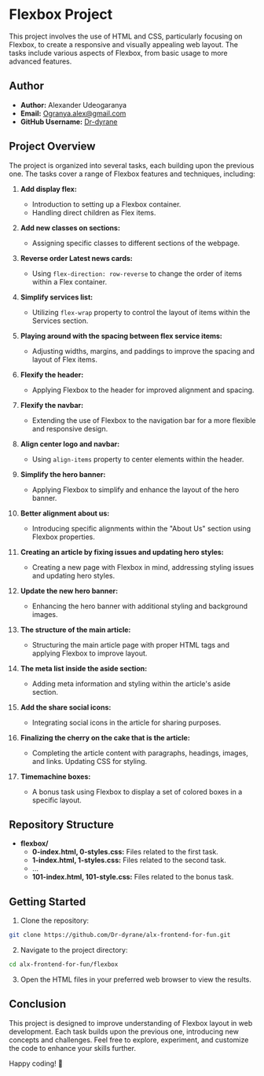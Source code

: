 # Flexbox Project

This project involves the use of HTML and CSS, particularly focusing on Flexbox, to create a responsive and visually appealing web layout. The tasks include various aspects of Flexbox, from basic usage to more advanced features.

## Author

- **Author:** Alexander Udeogaranya
- **Email:** Ogranya.alex@gmail.com
- **GitHub Username:** [Dr-dyrane](https://github.com/Dr-dyrane)

## Project Overview

The project is organized into several tasks, each building upon the previous one. The tasks cover a range of Flexbox features and techniques, including:

1. **Add display flex:**
   - Introduction to setting up a Flexbox container.
   - Handling direct children as Flex items.

2. **Add new classes on sections:**
   - Assigning specific classes to different sections of the webpage.

3. **Reverse order Latest news cards:**
   - Using `flex-direction: row-reverse` to change the order of items within a Flex container.

4. **Simplify services list:**
   - Utilizing `flex-wrap` property to control the layout of items within the Services section.

5. **Playing around with the spacing between flex service items:**
   - Adjusting widths, margins, and paddings to improve the spacing and layout of Flex items.

6. **Flexify the header:**
   - Applying Flexbox to the header for improved alignment and spacing.

7. **Flexify the navbar:**
   - Extending the use of Flexbox to the navigation bar for a more flexible and responsive design.

8. **Align center logo and navbar:**
   - Using `align-items` property to center elements within the header.

9. **Simplify the hero banner:**
   - Applying Flexbox to simplify and enhance the layout of the hero banner.

10. **Better alignment about us:**
    - Introducing specific alignments within the "About Us" section using Flexbox properties.

11. **Creating an article by fixing issues and updating hero styles:**
    - Creating a new page with Flexbox in mind, addressing styling issues and updating hero styles.

12. **Update the new hero banner:**
    - Enhancing the hero banner with additional styling and background images.

13. **The structure of the main article:**
    - Structuring the main article page with proper HTML tags and applying Flexbox to improve layout.

14. **The meta list inside the aside section:**
    - Adding meta information and styling within the article's aside section.

15. **Add the share social icons:**
    - Integrating social icons in the article for sharing purposes.

16. **Finalizing the cherry on the cake that is the article:**
    - Completing the article content with paragraphs, headings, images, and links. Updating CSS for styling.

17. **Timemachine boxes:**
    - A bonus task using Flexbox to display a set of colored boxes in a specific layout.

## Repository Structure

- **flexbox/**
  - **0-index.html, 0-styles.css:** Files related to the first task.
  - **1-index.html, 1-styles.css:** Files related to the second task.
  - ...
  - **101-index.html, 101-style.css:** Files related to the bonus task.

## Getting Started

1. Clone the repository:

```bash
git clone https://github.com/Dr-dyrane/alx-frontend-for-fun.git
```

2. Navigate to the project directory:

```bash
cd alx-frontend-for-fun/flexbox
```

3. Open the HTML files in your preferred web browser to view the results.

## Conclusion

This project is designed to improve understanding of Flexbox layout in web development. Each task builds upon the previous one, introducing new concepts and challenges. Feel free to explore, experiment, and customize the code to enhance your skills further.

Happy coding! 🚀